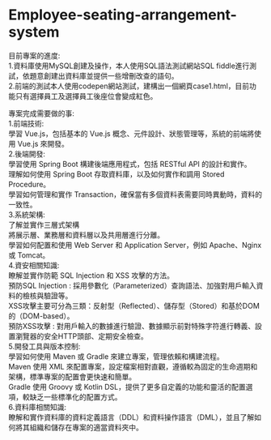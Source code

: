 # Employee-seating-arrangement-system
目前專案的進度:  
1.資料庫使用MySQL創建及操作，本人使用SQL語法測試網站SQL fiddle進行測試，依題意創建出資料庫並提供一些增刪改查的語句。  
2.前端的測試本人使用codepen網站測試，建構出一個網頁case1.html，目前功能只有選擇員工及選擇員工後座位會變成紅色。  

專案完成需要做的事:  
1.前端技術:  
  學習 Vue.js，包括基本的 Vue.js 概念、元件設計、狀態管理等，系統的前端將使用 Vue.js 來開發。  
2.後端開發:  
  學習使用 Spring Boot 構建後端應用程式，包括 RESTful API 的設計和實作。  
  理解如何使用 Spring Boot 存取資料庫，以及如何實作和調用 Stored Procedure。  
  學習如何管理和實作 Transaction，確保當有多個資料表需要同時異動時，資料的一致性。  
3.系統架構:  
  了解並實作三層式架構  
  將展示層、業務層和資料層以及共用層進行分離。  
  學習如何配置和使用 Web Server 和 Application Server，例如 Apache、Nginx 或 Tomcat。  
4.資安相關知識:  
  瞭解並實作防範 SQL Injection 和 XSS 攻擊的方法。  
  預防SQL Injection : 採用參數化（Parameterized）查詢語法、加強對用戶輸入資料的檢核與驗證等。  
  XSS攻擊主要可分為三類：反射型（Reflected）、儲存型（Stored）和基於DOM的（DOM-based）。  
  預防XSS攻擊 : 對用戶輸入的數據進行驗證、數據顯示前對特殊字符進行轉義、設置瀏覽器的安全HTTP頭部、定期安全檢查。  
5.開發工具與版本控制:  
  學習如何使用 Maven 或 Gradle 來建立專案，管理依賴和構建流程。  
  Maven 使用 XML 來配置專案，設定檔案相對直觀，遵循較為固定的生命週期和架構，標準專案的配置會更快速和簡單。  
  Gradle 使用 Groovy 或 Kotlin DSL，提供了更多自定義的功能和靈活的配置選項，較缺乏一些標準化的配置方式。  
6.資料庫相關知識:  
  瞭解和實作資料庫的資料定義語言（DDL）和資料操作語言（DML），並且了解如何將其組織和儲存在專案的適當資料夾中。
